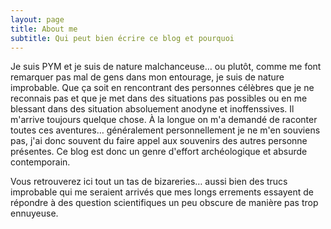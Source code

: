 ```yaml
---
layout: page
title: About me
subtitle: Qui peut bien écrire ce blog et pourquoi
---
```


Je suis PYM et je suis de nature malchanceuse… ou plutôt, comme me font remarquer pas mal de gens dans mon entourage, je suis de nature improbable. Que ça soit en rencontrant des personnes célèbres que je ne reconnais pas et que je met dans des situations pas possibles ou en me blessant dans des situation absoluement anodyne et inoffenssives. Il m'arrive toujours quelque chose. À la longue on m'a demandé de raconter toutes ces aventures… généralement personnellement je ne m'en souviens pas, j'ai donc souvent du faire appel aux souvenirs des autres personne présentes. Ce blog est donc un genre d'effort archéologique et absurde contemporain.

Vous retrouverez ici tout un tas de bizareries… aussi bien des trucs improbable qui me seraient arrivés que mes longs errements essayent de répondre à des question scientifiques un peu obscure de manière pas trop ennuyeuse.
